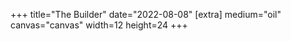 +++
title="The Builder"
date="2022-08-08"
[extra]
medium="oil"
canvas="canvas"
width=12
height=24
+++